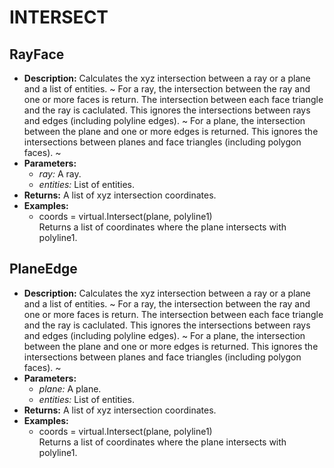 # INTERSECT    

## RayFace  
* **Description:** Calculates the xyz intersection between a ray or a plane and a list of entities.
~
For a ray, the intersection between the ray and one or more faces is return.
The intersection between each face triangle and the ray is caclulated.
This ignores the intersections between rays and edges (including polyline edges).
~
For a plane, the intersection between the plane and one or more edges is returned.
This ignores the intersections between planes and face triangles (including polygon faces).
~  
* **Parameters:**  
  * *ray:* A ray.  
  * *entities:* List of entities.  
* **Returns:** A list of xyz intersection coordinates.  
* **Examples:**  
  * coords = virtual.Intersect(plane, polyline1)  
    Returns a list of coordinates where the plane intersects with polyline1.
  
  
## PlaneEdge  
* **Description:** Calculates the xyz intersection between a ray or a plane and a list of entities.
~
For a ray, the intersection between the ray and one or more faces is return.
The intersection between each face triangle and the ray is caclulated.
This ignores the intersections between rays and edges (including polyline edges).
~
For a plane, the intersection between the plane and one or more edges is returned.
This ignores the intersections between planes and face triangles (including polygon faces).
~  
* **Parameters:**  
  * *plane:* A plane.  
  * *entities:* List of entities.  
* **Returns:** A list of xyz intersection coordinates.  
* **Examples:**  
  * coords = virtual.Intersect(plane, polyline1)  
    Returns a list of coordinates where the plane intersects with polyline1.
  
  
